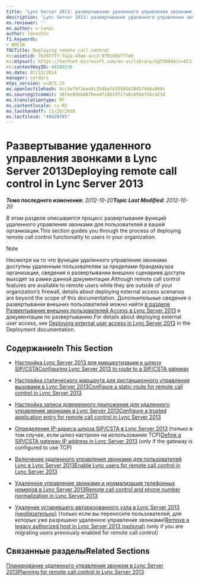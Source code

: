 ```yaml
---
title: 'Lync Server 2013: развертывание удаленного управления звонками'
description: 'Lync Server 2013: развертывание удаленного управления звонками.'
ms.reviewer: ''
ms.author: v-lanac
author: lanachin
f1.keywords:
- NOCSH
TOCTitle: Deploying remote call control
ms:assetid: 763037f7-7a2a-49ae-acc3-9781b0bff7e0
ms:mtpsurl: https://technet.microsoft.com/en-us/library/Gg558664(v=OCS.15)
ms:contentKeyID: 48184536
ms.date: 07/23/2014
manager: serdars
mtps_version: v=OCS.15
ms.openlocfilehash: 4cc5e79f3ee44c354baf435585d304574d6a980c
ms.sourcegitcommit: 36fee89bb887bea4f18b19f17a8c69daf5bc423d
ms.translationtype: MT
ms.contentlocale: ru-RU
ms.lasthandoff: 11/26/2020
ms.locfileid: "49429785"
---
```

# <a name="deploying-remote-call-control-in-lync-server-2013"></a><span data-ttu-id="e5eb1-103">Развертывание удаленного управления звонками в Lync Server 2013</span><span class="sxs-lookup"><span data-stu-id="e5eb1-103">Deploying remote call control in Lync Server 2013</span></span>

<div data-xmlns="http://www.w3.org/1999/xhtml">

<div class="topic" data-xmlns="http://www.w3.org/1999/xhtml" data-msxsl="urn:schemas-microsoft-com:xslt" data-cs="https://msdn.microsoft.com/">

<div data-asp="https://msdn2.microsoft.com/asp">



</div>

<div id="mainSection">

<div id="mainBody"><span data-ttu-id="e5eb1-104">

<span> </span></span><span class="sxs-lookup"><span data-stu-id="e5eb1-104">

<span> </span></span></span>

<span data-ttu-id="e5eb1-105">_**Тема последнего изменения:** 2012-10-20_</span><span class="sxs-lookup"><span data-stu-id="e5eb1-105">_**Topic Last Modified:** 2012-10-20_</span></span>

<span data-ttu-id="e5eb1-106">В этом разделе описывается процесс развертывания функций удаленного управления звонками для пользователей в вашей организации.</span><span class="sxs-lookup"><span data-stu-id="e5eb1-106">This section guides you through the process of deploying remote call control functionality to users in your organization.</span></span>

<div>


> [!NOTE]  
> <span data-ttu-id="e5eb1-107">Несмотря на то что функции удаленного управления звонками доступны удаленным пользователям за пределами брандмауэра организации, сведения о развертывании внешних сценариев доступа выходят за рамки данной документации.</span><span class="sxs-lookup"><span data-stu-id="e5eb1-107">Although remote call control features are available to remote users while they are outside of your organization’s firewall, details about deploying external access scenarios are beyond the scope of this documentation.</span></span> <span data-ttu-id="e5eb1-108">Дополнительные сведения о развертывании внешних пользователей можно найти <A href="lync-server-2013-deploying-external-user-access.md">в разделе Развертывание внешних пользователей Access в Lync Server 2013</A> в документации по развертыванию.</span><span class="sxs-lookup"><span data-stu-id="e5eb1-108">For details about deploying external user access, see <A href="lync-server-2013-deploying-external-user-access.md">Deploying external user access in Lync Server 2013</A> in the Deployment documentation.</span></span>



</div>

<div>

## <a name="in-this-section"></a><span data-ttu-id="e5eb1-109">Содержание</span><span class="sxs-lookup"><span data-stu-id="e5eb1-109">In This Section</span></span>

  - [<span data-ttu-id="e5eb1-110">Настройка Lync Server 2013 для маршрутизации к шлюзу SIP/CSTA</span><span class="sxs-lookup"><span data-stu-id="e5eb1-110">Configuring Lync Server 2013 to route to a SIP/CSTA gateway</span></span>](lync-server-2013-configuring-lync-server-to-route-to-a-sip-csta-gateway.md)

  - [<span data-ttu-id="e5eb1-111">Настройка статического маршрута для дистанционного управления вызовами в Lync Server 2013</span><span class="sxs-lookup"><span data-stu-id="e5eb1-111">Configure a static route for remote call control in Lync Server 2013</span></span>](lync-server-2013-configure-a-static-route-for-remote-call-control.md)

  - [<span data-ttu-id="e5eb1-112">Настройка записи доверенного приложения для удаленного управления звонками в Lync Server 2013</span><span class="sxs-lookup"><span data-stu-id="e5eb1-112">Configure a trusted application entry for remote call control in Lync Server 2013</span></span>](lync-server-2013-configure-a-trusted-application-entry-for-remote-call-control.md)

  - <span data-ttu-id="e5eb1-113">[Определение IP-адреса шлюза SIP/CSTA в Lync Server 2013](lync-server-2013-define-a-sip-csta-gateway-ip-address.md) (только в том случае, если шлюз настроен на использование TCP)</span><span class="sxs-lookup"><span data-stu-id="e5eb1-113">[Define a SIP/CSTA gateway IP address in Lync Server 2013](lync-server-2013-define-a-sip-csta-gateway-ip-address.md) (only if the gateway is configured to use TCP)</span></span>

  - [<span data-ttu-id="e5eb1-114">Включение удаленного управления звонками для пользователей Lync в Lync Server 2013</span><span class="sxs-lookup"><span data-stu-id="e5eb1-114">Enable Lync users for remote call control in Lync Server 2013</span></span>](lync-server-2013-enable-lync-users-for-remote-call-control.md)

  - [<span data-ttu-id="e5eb1-115">Удаленное управление звонками и нормализация телефонных номеров в Lync Server 2013</span><span class="sxs-lookup"><span data-stu-id="e5eb1-115">Remote call control and phone number normalization in Lync Server 2013</span></span>](lync-server-2013-remote-call-control-and-phone-number-normalization.md)

  - <span data-ttu-id="e5eb1-116">[Удаление устаревшего авторизованного узла в Lync Server 2013 (необязательно)](lync-server-2013-remove-a-legacy-authorized-host-optional.md) (только если вы переносите пользователей, для которых уже разрешено удаленное управление звонками)</span><span class="sxs-lookup"><span data-stu-id="e5eb1-116">[Remove a legacy authorized host in Lync Server 2013 (optional)](lync-server-2013-remove-a-legacy-authorized-host-optional.md) (only if you are migrating users previously enabled for remote call control)</span></span>

</div>

<div>

## <a name="related-sections"></a><span data-ttu-id="e5eb1-117">Связанные разделы</span><span class="sxs-lookup"><span data-stu-id="e5eb1-117">Related Sections</span></span>

[<span data-ttu-id="e5eb1-118">Планирование удаленного управления звонком в Lync Server 2013</span><span class="sxs-lookup"><span data-stu-id="e5eb1-118">Planning for remote call control in Lync Server 2013</span></span>](lync-server-2013-planning-for-remote-call-control.md)

<span data-ttu-id="e5eb1-119"></div>

</div>

<span> </span>

</div>

</div>

</span><span class="sxs-lookup"><span data-stu-id="e5eb1-119"></div>

</div>

<span> </span>

</div>

</div>

</span></span></div>

